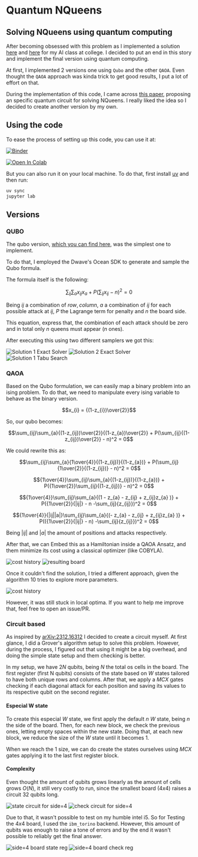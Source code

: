 # Quantum NQueens

## Solving NQueens using quantum computing 

After becoming obsessed with this problem as I implemented a solution [here](https://github.com/Dpbm/n-rainhas) and [here](https://github.com/Dpbm/faculdade/tree/master/quarto-ano/python/my-nqueens) for my AI class at college. I decided to put an end in this story and implement the final version using quantum computing.

At first, I implemented 2 versions one using `Qubo` and the other `QAOA`. Even thought the `QAOA` approach was kinda trick to get good results, I put a lot of effort on that. 

During the implementation of this code, I came across [this paper](https://arxiv.org/pdf/2312.16312), proposing an specific quantum circuit for solving NQueens. I really liked the idea so I decided to create another version by my own.

## Using the code

To ease the process of setting up this code, you can use it at:

[![Binder](https://mybinder.org/badge_logo.svg)](https://mybinder.org/v2/gh/Dpbm/qnqueens/HEAD)

[![Open In Colab](https://colab.research.google.com/assets/colab-badge.svg)](https://colab.research.google.com/github/Dpbm/qnqueens/)

But you can also run it on your local machine. To do that, first install [uv](https://github.com/astral-sh/uv) and then run:

```bash
uv sync
jupyter lab
```

## Versions

### QUBO

The qubo version, [which you can find here](./qubo.ipynb), was the simplest one to implement.

To do that, I employed the Dwave's Ocean SDK to generate and sample the Qubo formula.

The formula itself is the following:

$$\sum_{ij}\sum_{a}x_{ij}x_{a} + P(\sum_{ij}x_{ij} - n)^2 = 0$$

Being $ij$ a combination of $row,column$, $a$ a combination of $ij$ for each possible attack at $ij$, $P$ the Lagrange term for penalty and $n$ the board side.

This equation, express that, the combination of each attack should be zero and in total only $n$ queens must appear ($n$ ones).

After executing this using two different samplers we got this:

![Solution 1 Exact Solver](./Qubo%20Solution%201%20Exact%20Solver.png)
![Solution 2 Exact Solver](./Qubo%20Solution%202%20Exact%20Solver.png)
![Solution 1 Tabu Search](./Qubo%20Solution%201%20Tabu%20Search.png)

### QAOA

Based on the Qubo formulation, we can easily map a binary problem into an ising problem. To do that, we need to manipulate every ising variable to behave as the binary version.

$$x_{i} = {(1-z_{i})\over{2}}$$

So, our qubo becomes:


$$\sum_{ij}\sum_{a}{(1-z_{ij})\over{2}}{(1-z_{a})\over{2}} + P(\sum_{ij}{(1-z_{ij})\over{2}} - n)^2 = 0$$

We could rewrite this as:

$$\sum_{ij}\sum_{a}{1\over{4}}{(1-z_{ij})}{(1-z_{a})} + P(\sum_{ij}{1\over{2}}{(1-z_{ij})} - n)^2 = 0$$

$${1\over{4}}\sum_{ij}\sum_{a}{(1-z_{ij})}{(1-z_{a})} + P({1\over{2}}\sum_{ij}{(1-z_{ij})} - n)^2 = 0$$

$${1\over{4}}\sum_{ij}\sum_{a}{(1 - z_{a} - z_{ij} + z_{ij}z_{a} )} + P({1\over{2}}{|ij|} - n -\sum_{ij}{z_{ij}})^2 = 0$$

$${1\over{4}}{|ij||a|}\sum_{ij}\sum_{a}{(- z_{a} - z_{ij} + z_{ij}z_{a} )} + P(({1\over{2}}{|ij|} - n) -\sum_{ij}{z_{ij}})^2 = 0$$

Being $|ij|$ and $|a|$ the amount of positions and attacks respectively.

After that, we can Embed this as a Hamiltonian inside a QAOA Ansatz, and them minimize its cost using a classical optimizer (like COBYLA).

![cost history](./cost-history-qaoa-old.png)
![resulting board](./solution-board-qaoa-0111011000000011-no-retry.png)

Once it couldn't find the solution, I tried a different approach, given the algorithm $10$ tries to explore more parameters.

![cost history](./cost-history-qaoa.png)

However, it was still stuck in local optima. If you want to help me improve that, feel free to open an issue/PR.

### Circuit based

As inspired by [arXiv:2312.16312](https://arxiv.org/abs/2312.16312) I decided to create a circuit myself. At first glance, I did a Grover's algorithm setup to solve this problem. However, during the process, I figured out that using it might be a big overhead, and doing the simple state setup and them checking is better.

In my setup, we have $2N$ qubits, being $N$ the total os cells in the board. The first register (first N qubits) consists of the state based on $W$ states tailored to have both unique rows and columns. After that, we apply a $MCX$ gates checking if each diagonal attack for each position and saving its values to its respective qubit on the second register.


#### Especial W state

To create this especial $W$ state, we first apply the default $n$ $W$ state, being $n$ the side of the board. Then, for each new block, we check the previous ones, letting empty spaces within the new state. Doing that, at each new block, we reduce the size of the $W$ state until it becomes $1$.

When we reach the $1$ size, we can do create the states ourselves using $MCX$ gates applying it to the last first register block.

#### Complexity

Even thought the amount of qubits grows linearly as the amount of cells grows $O(N)$, it still very costly to run, since the smallest board ($4x4$) raises a circuit $32$ qubits long.

![state circuit for side=4](./n=4-board-state.png)
![check circuit for side=4](./n=4-board-check.png)

Due to that, it wasn't possible to test on my humble intel i5. So for Testing the $4x4$ board, I used the `ibm_torino` backend. However, this amount of qubits was enough to raise a tone of errors and by the end it wasn't possible to reliably get the final answer.

![side=4 board state reg](./n=4-board-state-reg-ibm_torino.png)
![side=4 board check reg](./n=4-board-check-reg-ibm_torino.png)